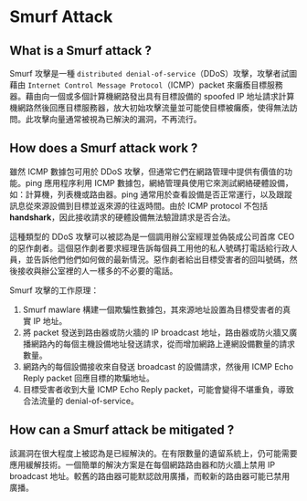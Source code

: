 # Smurf Attack
## What is a Smurf attack ?
Smurf 攻擊是一種 `distributed denial-of-service`（DDoS）攻擊，攻擊者試圖藉由 `Internet Control Message Protocol`（ICMP）packet 來癱瘓目標服務器。藉由向一個或多個計算機網路發出具有目標設備的 spoofed IP 地址請求計算機網路然後回應目標服務器，放大初始攻擊流量並可能使目標被癱瘓，使得無法訪問。此攻擊向量通常被視為已解決的漏洞，不再流行。

## How does a Smurf attack work ?
雖然 ICMP 數據包可用於 DDoS 攻擊，但通常它們在網路管理中提供有價值的功能。ping 應用程序利用 ICMP 數據包，網絡管理員使用它來測試網絡硬體設備，如：計算機，列表機或路由器。ping 通常用於查看設備是否正常運行，以及跟蹤訊息從來源設備到目標並返來源的往返時間。由於 ICMP protocol 不包括 **handshark**，因此接收請求的硬體設備無法驗證請求是否合法。

這種類型的 DDoS 攻擊可以被認為是一個調用辦公室經理並偽裝成公司首席 CEO 的惡作劇者。這個惡作劇者要求經理告訴每個員工用他的私人號碼打電話給行政人員，並告訴他們他們如何做的最新情況。惡作劇者給出目標受害者的回叫號碼，然後接收與辦公室裡的人一樣多的不必要的電話。

Smurf 攻擊的工作原理：
1. Smurf mawlare 構建一個欺騙性數據包，其來源地址設置為目標受害者的真實 IP 地址。
2. 將 packet 發送到路由器或防火牆的 IP broadcast 地址，路由器或防火牆又廣播網路內的每個主機設備地址發送請求，從而增加網路上連網設備數量的請求數量。
3. 網路內的每個設備接收來自發送 broadcast 的設備請求，然後用 ICMP Echo Reply packet 回應目標的欺騙地址。
4. 目標受害者收到大量 ICMP Echo Reply packet，可能會變得不堪重負，導致合法流量的 denial-of-service。

## How can a Smurf attack be mitigated ?
該漏洞在很大程度上被認為是已經解決的。在有限數量的遺留系統上，仍可能需要應用緩解技術。一個簡單的解決方案是在每個網路路由器和防火牆上禁用 IP broadcast 地址。較舊的路由器可能默認啟用廣播，而較新的路由器可能已禁用廣播。